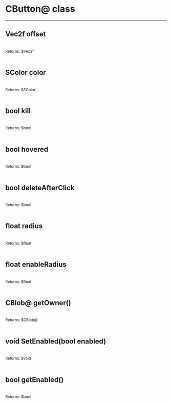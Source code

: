 # CButton@ class

---

## Vec2f offset

<br>
<small>Returns: $Vec2f </small>

<br>
<br>

## SColor color

<br>
<small>Returns: $SColor </small>

<br>
<br>

## bool kill

<br>
<small>Returns: $bool </small>

<br>
<br>

## bool hovered

<br>
<small>Returns: $bool </small>

<br>
<br>

## bool deleteAfterClick

<br>
<small>Returns: $bool </small>

<br>
<br>

## float radius

<br>
<small>Returns: $float </small>

<br>
<br>

## float enableRadius

<br>
<small>Returns: $float </small>

<br>
<br>

## CBlob@ getOwner()

<br>
<small>Returns: $CBlob@ </small>

<br>
<br>

## void SetEnabled(bool enabled)

<br>
<small>Returns: $void </small>

<br>
<br>

## bool getEnabled()

<br>
<small>Returns: $bool </small>

<br>
<br>

